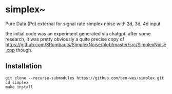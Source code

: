 # simplex~
Pure Data (Pd) external for signal rate simplex noise with 2d, 3d, 4d input

the initial code was an experiment generated via chatgpt. after some research, it was pretty obviously a quite precise copy of https://github.com/SRombauts/SimplexNoise/blob/master/src/SimplexNoise.cpp though.

## Installation
~~~
git clone --recurse-submodules https://github.com/ben-wes/simplex.git
cd simplex
make install
~~~
